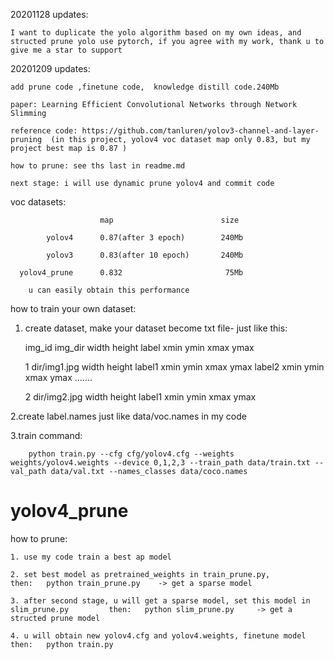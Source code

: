 20201128 updates:

    I want to duplicate the yolo algorithm based on my own ideas, and structed prune yolo use pytorch, if you agree with my work, thank u to give me a star to support


20201209 updates:

    add prune code ,finetune code,  knowledge distill code.240Mb

    paper: Learning Efficient Convolutional Networks through Network Slimming

    reference code: https://github.com/tanluren/yolov3-channel-and-layer-pruning  (in this project, yolov4 voc dataset map only 0.83, but my project best map is 0.87 )

    how to prune: see ths last in readme.md

    next stage: i will use dynamic prune yolov4 and commit code

voc datasets:

                        map                        size

            yolov4      0.87(after 3 epoch)        240Mb

            yolov3      0.83(after 10 epoch)       240Mb

      yolov4_prune      0.832                       75Mb

        u can easily obtain this performance



how to train your own dataset:

1. create dataset, make your dataset become txt file- just like this:

    img_id img_dir width height label xmin ymin xmax ymax

    1 dir/img1.jpg width height label1 xmin ymin xmax ymax label2 xmin ymin xmax ymax .......

    2 dir/img2.jpg width height label1 xmin ymin xmax ymax

2.create label.names just like data/voc.names in my code


3.train command:

        python train.py --cfg cfg/yolov4.cfg --weights weights/yolov4.weights --device 0,1,2,3 --train_path data/train.txt --val_path data/val.txt --names_classes data/coco.names




# yolov4_prune

how to prune:

    1. use my code train a best ap model

    2. set best model as pretrained_weights in train_prune.py,                                then:   python train_prune.py    -> get a sparse model

    3. after second stage, u will get a sparse model, set this model in slim_prune.py         then:   python slim_prune.py     -> get a structed prune model

    4. u will obtain new yolov4.cfg and yolov4.weights, finetune model                        then:   python train.py